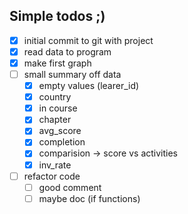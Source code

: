 ## Simple todos ;)

- [x] initial commit to git with project
- [x] read data to program
- [x] make first graph
- [ ] small summary off data
  - [x] empty values (learer_id)
  - [x] country
  - [x] in course
  - [x] chapter
  - [x] avg_score
  - [x] completion
  - [x] comparision -> score vs activities
  - [x] inv_rate
- [ ] refactor code
  - [ ] good comment
  - [ ] maybe doc (if functions)